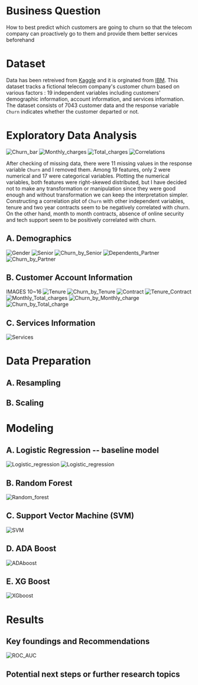 # Business Question
How to best predict which customers are going to churn so that the telecom company can proactively go to them and provide them better services beforehand

# Dataset
Data has been retreived from [Kaggle](https://www.kaggle.com/datasets/blastchar/telco-customer-churn) and it is orginated from [IBM](https://www.ibm.com/docs/en/cognos-analytics/11.1.0?topic=samples-telco-customer-churn). This dataset tracks a fictional telecom company's customer churn based on various factors : 19 independent variables including customers' demographic information, account information, and services information. The dataset consists of 7043 customer data and the response variable `Churn` indicates whether the customer departed or not.

# Exploratory Data Analysis

![Churn_bar](/images/1_churn_bar.png)
![Monthly_charges](/images/2_monthly_charges.png)
![Total_charges](/images/3_total_charges.png)
![Correlations](/images/4_cor_chrun.png)

After checking of missing data, there were 11 missing values in the response variable `Churn` and I removed them. Among 19 features, only 2 were numerical and 17 were categorical variables. Plotting the numerical variables, both features were right-skewed distributed, but I have decided not to make any transformation or manipulation since they were good enough and without transformation we can keep the interpretation simpler. Constructing a correlation plot of `Churn` with other independent variables, tenure and two year contracts seem to be negatively correlated with churn. On the other hand, month to month contracts, absence of online security and tech support seem to be positively correlated with churn.

## A. Demographics

![Gender](/images/5_gender.png)
![Senior](/images/6_senior.png)
![Churn_by_Senior](/images/7_senior_churn.png)
![Dependents_Partner](/images/8_dependents_partner.png)
![Churn_by_Partner](/images/9_partner_churn.png)

## B. Customer Account Information

IMAGES 10~16
![Tenure](/images/10_tenure.png)
![Churn_by_Tenure](/images/11_tenure_churn.png)
![Contract](/images/12_contract.png)
![Tenure_Contract](/images/13_tenure_contract.png)
![Monthly_Total_charges](/images/14_monthly_total.png)
![Churn_by_Monthly_charge](/images/15_monthly_churn.png)
![Churn_by_Total_charge](/images/16_total_churn.png)

## C. Services Information

![Services](/images/17_services.png)

# Data Preparation
## A. Resampling
## B. Scaling

# Modeling
## A. Logistic Regression -- baseline model
![Logistic_regression](/images/18_LR_1.png)
![Logistic_regression](/images/19_LR_2.png)

## B. Random Forest
![Random_forest](/images/20_RF.png)

## C. Support Vector Machine (SVM)
![SVM](/images/21_SVM.png)

## D. ADA Boost
![ADAboost](/images/22_ADA.png)

## E. XG Boost
![XGboost](/images/23_XG.png)

# Results
## Key foundings and Recommendations
![ROC_AUC](/images/24_ROC.png)

## Potential next steps or further research topics

